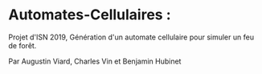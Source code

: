 # Automates-Cellulaires :

Projet d'ISN 2019, Génération d'un automate cellulaire pour simuler un feu de forêt.

Par Augustin Viard, Charles Vin et Benjamin Hubinet
